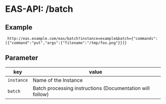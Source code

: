 #  EAS-API: /batch

##  Example

~~~
 http://eas.example.com/eas/batch?instance=example&batch={"commands":[{"command":"put","args":{"filename":"/tmp/foo.png"}}]}
~~~


##  Parameter


|key|value|
|---|---|
|`instance`          |Name of the Instance|
|`batch`             |Batch processing instructions (Documentation will follow)|

 
